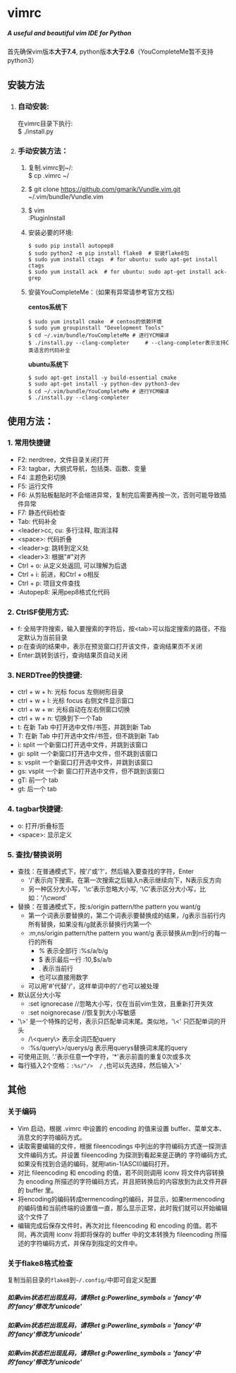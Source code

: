# vimrc
##### A useful and beautiful vim IDE for Python

首先确保vim版本**大于7.4**, python版本**大于2.6**（YouCompleteMe暂不支持python3）

## 安装方法

1. ### 自动安装:

    在vimrc目录下执行:  
    $ ./install.py

2. ### 手动安装方法：
    1. 复制.vimrc到~/:  
       $ cp .vimrc ~/
    2. $ git clone https://github.com/gmarik/Vundle.vim.git ~/.vim/bundle/Vundle.vim
    3. $ vim  
       :PluginInstall
    4. 安装必要的环境:  

       ```
       $ sudo pip install autopep8
       $ sudo python2 -m pip install flake8  # 安装flake8包
       $ sudo yum install ctags  # for ubuntu: sudo apt-get install ctags
       $ sudo yum install ack  # for ubuntu: sudo apt-get install ack-grep
       ```

    5. 安装YouCompleteMe：（如果有异常请参考官方文档）  
  
       **centos系统下** 
     
       ```
       $ sudo yum install cmake  # centos的依赖环境  
       $ sudo yum groupinstall "Development Tools"  
       $ cd ~/.vim/bundle/YouCompleteMe # 进行YCM编译  
       $ ./install.py --clang-completer     # --clang-completer表示支持C类语言的代码补全
       ```

       **ubuntu系统下**  
     
       ```
       $ sudo apt-get install -y build-essential cmake  
       $ sudo apt-get install -y python-dev python3-dev  
       $ cd ~/.vim/bundle/YouCompleteMe # 进行YCM编译  
       $ ./install.py --clang-completer
       ```

## 使用方法：

### 1. 常用快捷键
  - F2:  nerdtree，文件目录关闭打开
  - F3:  tagbar，大纲式导航，包括类、函数、变量
  - F4:  主题色彩切换
  - F5:  运行文件
  - F6:  从剪贴板黏贴时不会缩进异常，复制完后需要再按一次，否则可能导致插件异常
  - F7:  静态代码检查
  - Tab:  代码补全
  - \<leader\>cc, cu:  多行注释, 取消注释
  - \<space\>:  代码折叠
  - \<leader\>g:  跳转到定义处
  - \<leader\>3:  根据"#"对齐
  - Ctrl + o:  从定义处返回, 可以理解为后退
  - Ctrl + i:  前进，和Ctrl + o相反
  - Ctrl + p:  项目文件查找
  - :Autopep8:  采用pep8格式化代码

### 2. CtrlSF使用方式:  
  - f: 全局字符搜索，输入要搜索的字符后，按\<tab\>可以指定搜索的路径，不指定默认为当前目录  
  - p:在查询的结果中，表示在预览窗口打开该文件，查询结果页不关闭  
  - Enter:跳转到该行，查询结果页自动关闭  

### 3. NERDTree的快捷键:  
  - ctrl + w + h:    光标 focus 左侧树形目录  
  - ctrl + w + l:    光标 focus 右侧文件显示窗口  
  - ctrl + w + w:    光标自动在左右侧窗口切换  
  - ctrl + w + n:    切换到下一个Tab
  - t:       在新 Tab 中打开选中文件/书签，并跳到新 Tab  
  - T:       在新 Tab 中打开选中文件/书签，但不跳到新 Tab  
  - i:       split 一个新窗口打开选中文件，并跳到该窗口  
  - gi:      split 一个新窗口打开选中文件，但不跳到该窗口  
  - s:       vsplit 一个新窗口打开选中文件，并跳到该窗口  
  - gs:      vsplit 一个新 窗口打开选中文件，但不跳到该窗口  
  - gT:      前一个 tab  
  - gt:      后一个 tab  

### 4. tagbar快捷键:  
  - o:         打开/折叠标签  
  - \<space\>: 显示定义  

### 5. 查找/替换说明
  - 查找：在普通模式下，按'/'或'?'，然后输入要查找的字符，Enter
      - '/'表示向下搜索。在第一次搜索之后输入n表示继续向下，N表示反方向
      - 另一种区分大小写，'\\c'表示忽略大小写, '\\C'表示区分大小写，比如：'/\\cword'
  - 替换：在普通模式下，按:s/origin pattern/the pattern you want/g
      - 第一个词表示要替换的，第二个词表示要替换成的结果，/g表示当前行内所有替换，如果没有/g就表示替换行内第一个
      - :m,ns/origin pattern/the pattern you want/g 表示替换从m到n行的每一行的所有
          - % 表示全部行 :%s/a/b/g
          - $ 表示最后一行 :10,$s/a/b
          - . 表示当前行
          - 也可以直接用数字
      - 可以用'#'代替'/'，这样单词中的'/'也可以被处理
  - 默认区分大小写
      - :set ignorecase //忽略大小写，仅在当前vim生效，且重新打开失效
      - :set noignorecase //恢复到大小写敏感
  - '\\\>' 是一个特殊的记号，表示只匹配单词末尾。类似地，'\\\<' 只匹配单词的开头
      - /\\\<query\\\>     表示全词匹配query
      - :%s/query\\\>/querys/g     表示用querys替换词末尾的query
  - 可使用正则, '.'表示任意**一个**字符，'\*'表示前面的重复0次或多次
  - 每行插入2个空格：`:%s/^/>  /` ,也可以先选择，然后输入'\>'

## 其他

### 关于编码
- Vim 启动，根据 .vimrc 中设置的 encoding 的值来设置 buffer、菜单文本、消息文的字符编码方式。
- 读取需要编辑的文件，根据 fileencodings 中列出的字符编码方式逐一探测该文件编码方式。并设置 fileencoding 为探测到看起来是正确的 字符编码方式,如果没有找到合适的编码，就用latin-1(ASCII)编码打开。
- 对比 fileencoding 和 encoding 的值，若不同则调用 iconv 将文件内容转换为 encoding 所描述的字符编码方式，并且把转换后的内容放到为此文件开辟的 buffer 里。
- 将encoding的编码转成termencoding的编码，并显示，如果termencoding的编码值和当前终端的设置值一直，那么显示正常，此时我们就可以开始编辑这个文件了
- 编辑完成后保存文件时，再次对比 fileencoding 和 encoding 的值。若不同，再次调用 iconv 将即将保存的 buffer 中的文本转换为 fileencoding 所描述的字符编码方式，并保存到指定的文件中。

### 关于flake8格式检查  
复制当前目录的`flake8`到`~/.config/`中即可自定义配置


##### 如果vim状态栏出现乱码，请将let g:Powerline_symbols = 'fancy'中的'fancy'修改为'unicode'
##### 如果vim状态栏出现乱码，请将let g:Powerline_symbols = 'fancy'中的'fancy'修改为'unicode'
##### 如果vim状态栏出现乱码，请将let g:Powerline_symbols = 'fancy'中的'fancy'修改为'unicode'
